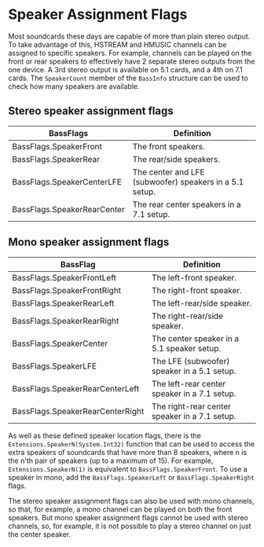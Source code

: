 # Speaker Assignment Flags
Most soundcards these days are capable of more than plain stereo output.
To take advantage of this, HSTREAM and HMUSIC channels can be assigned to specific speakers.
For example, channels can be played on the front or rear speakers to effectively have 2 separate stereo outputs from the one device.
A 3rd stereo output is available on 5.1 cards, and a 4th on 7.1 cards.
The `SpeakerCount` member of the `BassInfo` structure can be used to check how many speakers are available.

## Stereo speaker assignment flags
BassFlags                   | Definition
----------------------------|------------
BassFlags.SpeakerFront      | The front speakers.
BassFlags.SpeakerRear       | The rear/side speakers.
BassFlags.SpeakerCenterLFE  | The center and LFE (subwoofer) speakers in a 5.1 setup.
BassFlags.SpeakerRearCenter | The rear center speakers in a 7.1 setup.

## Mono speaker assignment flags
BassFlag                         | Definition
---------------------------------|------------
BassFlags.SpeakerFrontLeft       | The left-front speaker.
BassFlags.SpeakerFrontRight      | The right-front speaker.
BassFlags.SpeakerRearLeft        | The left-rear/side speaker.
BassFlags.SpeakerRearRight       | The right-rear/side speaker.
BassFlags.SpeakerCenter          | The center speaker in a 5.1 speaker setup.
BassFlags.SpeakerLFE             | The LFE (subwoofer) speaker in a 5.1 setup.
BassFlags.SpeakerRearCenterLeft  | The left-rear center speaker in a 7.1 setup.
BassFlags.SpeakerRearCenterRight | The right-rear center speaker in a 7.1 setup.

As well as these defined speaker location flags, there is the `Extensions.SpeakerN(System.Int32)` function that can be used to access the extra speakers of soundcards that have more than 8 speakers, where n is the n'th pair of speakers (up to a maximum of 15).
For example, `Extensions.SpeakerN(1)` is equivalent to `BassFlags.SpeakerFront`.
To use a speaker in mono, add the `BassFlags.SpeakerLeft` or `BassFlags.SpeakerRight` flags.

The stereo speaker assignment flags can also be used with mono channels, so that, for example, a mono channel can be played on both the front speakers.
But mono speaker assignment flags cannot be used with stereo channels, so, for example, it is not possible to play a stereo channel on just the center speaker.
